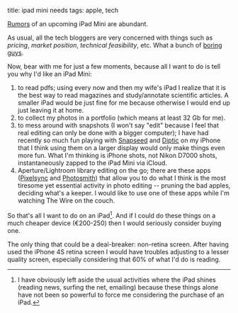 title: ipad mini needs
tags: apple, tech


[Rumors](http://online.wsj.com/article/BT-CO-20120704-703673.html) of an upcoming iPad Mini are abundant.

As usual, all the tech bloggers are very concerned with things such as *pricing*, *market position*, *technical feasibility*, etc. What a bunch of [boring](http://www.harbinger.me/posts/57) [guys](http://daringfireball.net/2012/07/this_ipad_mini_thing).

Now, bear with me for just a few moments, because all I want to do is tell you why I'd like an iPad Mini:

1. to read pdfs; using every now and then my wife's iPad I realize that it is the best way to read magazines and study/annotate scientific articles. A smaller iPad would be just fine for me because otherwise I would end up just leaving it at home.
2.  to collect my photos in a portfolio (which means at least 32 Gb for me).
3. to mess around with snapshots (I won't say "edit" because I feel that real editing can only be done with a bigger computer); I have had recently so much fun playing with [Snapseed](http://www.snapseed.com/) and [Diptic](http://dipticapp.com/) on my iPhone that I think using them on a larger display would only make things even more fun. What I'm thinking is iPhone shots, not Nikon D7000 shots, instantaneously zapped to the iPad Mini via iCloud.
4. Aperture/Lightroom library editing on the go; there are these apps ([Pixelsync](http://www.pixelsyncapp.com/) and [Photosmith](http://www.photosmithapp.com/)) that allow you to do what I think is the most tiresome yet essential activity in photo editing -- pruning the bad apples, deciding what's a keeper. I would like to use one of these apps while I'm watching The Wire on the couch.

So that's all I want to do on an iPad[^1]. And if I could do these things on a much cheaper device (€200-250) then I would seriously consider buying one.

The only thing that could be a deal-breaker: non-retina screen. After having used the iPhone 4S retina screen I would have troubles adjusting to a lesser quality screen, especially considering that 60% of what I'd do is reading.


[^1]: I have obviously left aside the usual activities where the iPad shines (reading news, surfing the net, emailing) because these things alone have not been so powerful to force me considering the purchase of an iPad.
